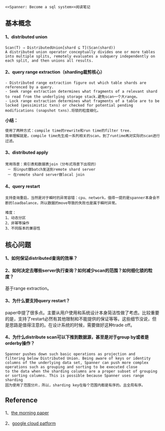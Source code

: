 ```
<<Spanner: Become a sql system>>阅读笔记
```

## 基本概念
#### 1、distributed union
```
Scan(T) ⇒ DistributedUnion[shard ⊆ T](Scan(shard))
A distributed union operator conceptually divides one or more tables into multiple splits, remotely evaluates a subquery independently on each split, and then unions all results.
```

#### 2、query range extraction（sharding裁剪核心）
```
- Distributed range extraction figure out which table shards are referenced by a query.
- Seek range extraction determines what fragments of a relevant shard to read from the underlying storage stack.避免scan一个大range。
- Lock range extraction determines what fragments of a table are to be locked (pessimistic txns) or checked for potential pending modifications (snapshot txns).将锁的粒度细化。
```
**小结：**

```
使用了两种方式：compile time的rewrite和run time的filter tree.
简单理解就是，compile time先生成一系列相关的scan，到了runtime再对实际的scan进行过滤。
```

#### 3、distributed apply
```
常用场景：索引表和数据表join（分布式场景下出现的）
 － 将input做batch发送到remote shard server
 － 在remote shard server做local join
```

#### 4、query restart
```
支持查询重启，当然是对于瞬时的异常容错：cpu、network，值得一提的是spanner本身会不断的loadbalance，所以数据的move导致的失败也是属于瞬时异常。

难度：
1、动态分区
2、非幂等操作
3、不同版本的兼容性
```

## 核心问题
#### 1、如何保证**distributed**查询的效率？
#### 2、如何决定去哪些server执行查询？如何减少scan的范围？如何细化锁的粒度？
基于range extraction。
#### 3、为什么要支持query restart？
paper中提了很多点。主要从用户使用和系统设计本身简洁性做了考虑。比较重要的是，支持了restart必然有其他限制和不能提供的保证等等。这些细节没说，但是思路是值得注意的。在设计系统的时候，需要做好这种trade off。
#### 4、为什么distribute scan可以下推到数据源，甚至是对于group by或者是orderby操作？
```
Spanner pushes down such basic operations as projection and
filtering below Distributed Union. Being aware of keys or identity
columns of the underlying data set, Spanner can push more complex
operations such as grouping and sorting to be executed close
to the data when the sharding columns are a proper subset of grouping
or sorting columns. This is possible because Spanner uses range
sharding
因为使用了范围分片，所以，sharding key在每个范围内都是有序的。且全局有序。
```

## Reference
1、[the morning paper](https://blog.acolyer.org/2017/07/03/spanner-becoming-a-sql-system/)

2、[google cloud patform](https://cloud.google.com/spanner/docs/query-execution-operators#distributed_union)